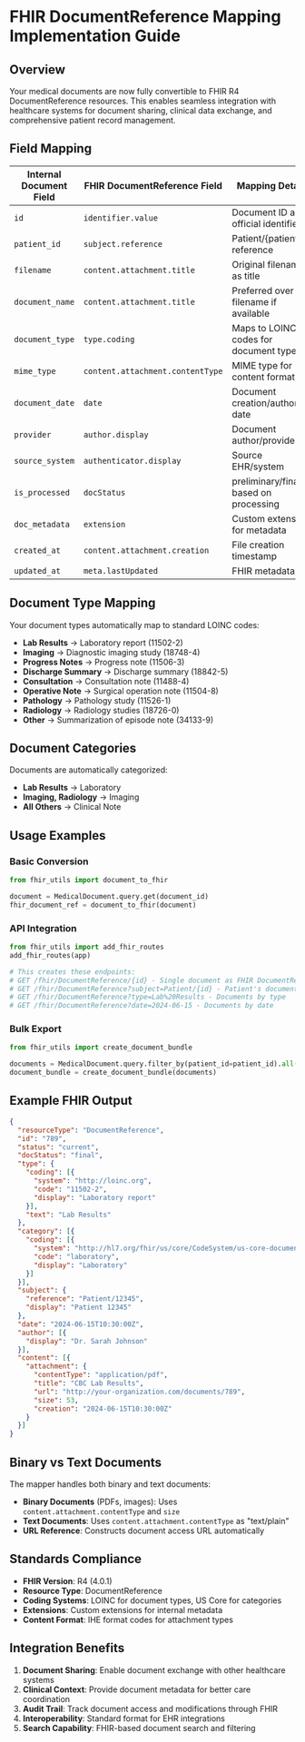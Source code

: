 # FHIR DocumentReference Mapping Implementation Guide

## Overview

Your medical documents are now fully convertible to FHIR R4 DocumentReference resources. This enables seamless integration with healthcare systems for document sharing, clinical data exchange, and comprehensive patient record management.

## Field Mapping

| Internal Document Field | FHIR DocumentReference Field | Mapping Details |
|---|---|---|
| `id` | `identifier.value` | Document ID as official identifier |
| `patient_id` | `subject.reference` | Patient/{patient_id} reference |
| `filename` | `content.attachment.title` | Original filename as title |
| `document_name` | `content.attachment.title` | Preferred over filename if available |
| `document_type` | `type.coding` | Maps to LOINC codes for document types |
| `mime_type` | `content.attachment.contentType` | MIME type for content format |
| `document_date` | `date` | Document creation/authoring date |
| `provider` | `author.display` | Document author/provider |
| `source_system` | `authenticator.display` | Source EHR/system |
| `is_processed` | `docStatus` | preliminary/final based on processing |
| `doc_metadata` | `extension` | Custom extension for metadata |
| `created_at` | `content.attachment.creation` | File creation timestamp |
| `updated_at` | `meta.lastUpdated` | FHIR metadata |

## Document Type Mapping

Your document types automatically map to standard LOINC codes:

- **Lab Results** → Laboratory report (11502-2)
- **Imaging** → Diagnostic imaging study (18748-4)
- **Progress Notes** → Progress note (11506-3)
- **Discharge Summary** → Discharge summary (18842-5)
- **Consultation** → Consultation note (11488-4)
- **Operative Note** → Surgical operation note (11504-8)
- **Pathology** → Pathology study (11526-1)
- **Radiology** → Radiology studies (18726-0)
- **Other** → Summarization of episode note (34133-9)

## Document Categories

Documents are automatically categorized:

- **Lab Results** → Laboratory
- **Imaging, Radiology** → Imaging
- **All Others** → Clinical Note

## Usage Examples

### Basic Conversion
```python
from fhir_utils import document_to_fhir

document = MedicalDocument.query.get(document_id)
fhir_document_ref = document_to_fhir(document)
```

### API Integration
```python
from fhir_utils import add_fhir_routes
add_fhir_routes(app)

# This creates these endpoints:
# GET /fhir/DocumentReference/{id} - Single document as FHIR DocumentReference
# GET /fhir/DocumentReference?subject=Patient/{id} - Patient's documents
# GET /fhir/DocumentReference?type=Lab%20Results - Documents by type
# GET /fhir/DocumentReference?date=2024-06-15 - Documents by date
```

### Bulk Export
```python
from fhir_utils import create_document_bundle

documents = MedicalDocument.query.filter_by(patient_id=patient_id).all()
document_bundle = create_document_bundle(documents)
```

## Example FHIR Output

```json
{
  "resourceType": "DocumentReference",
  "id": "789",
  "status": "current",
  "docStatus": "final",
  "type": {
    "coding": [{
      "system": "http://loinc.org",
      "code": "11502-2",
      "display": "Laboratory report"
    }],
    "text": "Lab Results"
  },
  "category": [{
    "coding": [{
      "system": "http://hl7.org/fhir/us/core/CodeSystem/us-core-documentreference-category",
      "code": "laboratory",
      "display": "Laboratory"
    }]
  }],
  "subject": {
    "reference": "Patient/12345",
    "display": "Patient 12345"
  },
  "date": "2024-06-15T10:30:00Z",
  "author": [{
    "display": "Dr. Sarah Johnson"
  }],
  "content": [{
    "attachment": {
      "contentType": "application/pdf",
      "title": "CBC Lab Results",
      "url": "http://your-organization.com/documents/789",
      "size": 53,
      "creation": "2024-06-15T10:30:00Z"
    }
  }]
}
```

## Binary vs Text Documents

The mapper handles both binary and text documents:

- **Binary Documents** (PDFs, images): Uses `content.attachment.contentType` and `size`
- **Text Documents**: Uses `content.attachment.contentType` as "text/plain"
- **URL Reference**: Constructs document access URL automatically

## Standards Compliance

- **FHIR Version**: R4 (4.0.1)
- **Resource Type**: DocumentReference
- **Coding Systems**: LOINC for document types, US Core for categories
- **Extensions**: Custom extensions for internal metadata
- **Content Format**: IHE format codes for attachment types

## Integration Benefits

1. **Document Sharing**: Enable document exchange with other healthcare systems
2. **Clinical Context**: Provide document metadata for better care coordination
3. **Audit Trail**: Track document access and modifications through FHIR
4. **Interoperability**: Standard format for EHR integrations
5. **Search Capability**: FHIR-based document search and filtering